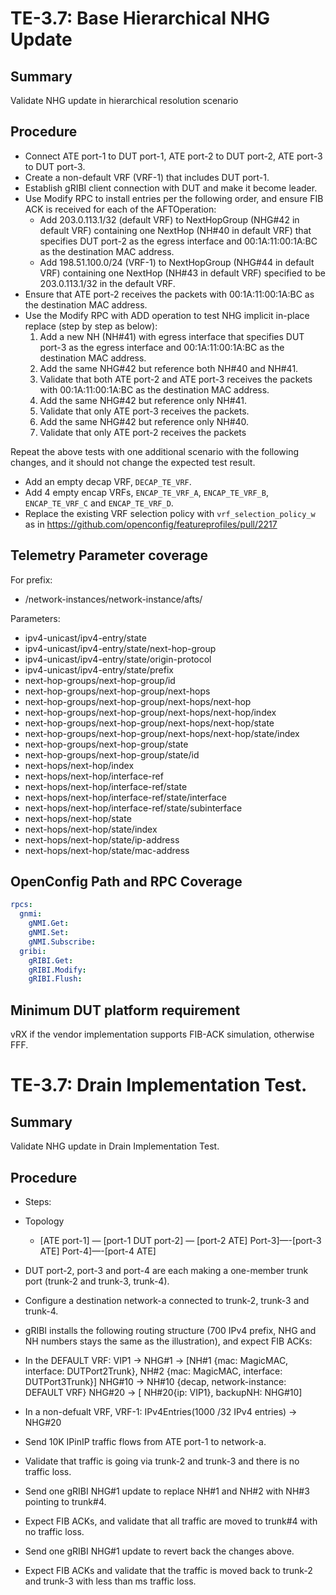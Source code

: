 # TE-3.7: Base Hierarchical NHG Update

## Summary

Validate NHG update in hierarchical resolution scenario

## Procedure

*   Connect ATE port-1 to DUT port-1, ATE port-2 to DUT port-2, ATE port-3 to
    DUT port-3.
*   Create a non-default VRF (VRF-1) that includes DUT port-1.
*   Establish gRIBI client connection with DUT and make it become leader.
*   Use Modify RPC to install entries per the following order, and ensure FIB
    ACK is received for each of the AFTOperation:
    *   Add 203.0.113.1/32 (default VRF) to NextHopGroup (NHG#42 in default VRF)
        containing one NextHop (NH#40 in default VRF) that specifies DUT port-2
        as the egress interface and 00:1A:11:00:1A:BC as the destination MAC
        address.
    *   Add 198.51.100.0/24 (VRF-1) to NextHopGroup (NHG#44 in default VRF)
        containing one NextHop (NH#43 in default VRF) specified to be
        203.0.113.1/32 in the default VRF.
*   Ensure that ATE port-2 receives the packets with 00:1A:11:00:1A:BC as the
    destination MAC address.
*   Use the Modify RPC with ADD operation to test NHG implicit in-place replace
    (step by step as below):
    1.  Add a new NH (NH#41) with egress interface that specifies DUT port-3 as
        the egress interface and 00:1A:11:00:1A:BC as the destination MAC
        address.
    2.  Add the same NHG#42 but reference both NH#40 and NH#41.
    3.  Validate that both ATE port-2 and ATE port-3 receives the packets with
        00:1A:11:00:1A:BC as the destination MAC address.
    4.  Add the same NHG#42 but reference only NH#41.
    5.  Validate that only ATE port-3 receives the packets.
    6.  Add the same NHG#42 but reference only NH#40.
    7.  Validate that only ATE port-2 receives the packets

Repeat the above tests with one additional scenario with the following changes,
and it should not change the expected test result.

*   Add an empty decap VRF, `DECAP_TE_VRF`.
*   Add 4 empty encap VRFs, `ENCAP_TE_VRF_A`, `ENCAP_TE_VRF_B`, `ENCAP_TE_VRF_C`
    and `ENCAP_TE_VRF_D`.
*   Replace the existing VRF selection policy with `vrf_selection_policy_w` as
    in <https://github.com/openconfig/featureprofiles/pull/2217>

## Telemetry Parameter coverage

For prefix:

*   /network-instances/network-instance/afts/

Parameters:

*   ipv4-unicast/ipv4-entry/state
*   ipv4-unicast/ipv4-entry/state/next-hop-group
*   ipv4-unicast/ipv4-entry/state/origin-protocol
*   ipv4-unicast/ipv4-entry/state/prefix
*   next-hop-groups/next-hop-group/id
*   next-hop-groups/next-hop-group/next-hops
*   next-hop-groups/next-hop-group/next-hops/next-hop
*   next-hop-groups/next-hop-group/next-hops/next-hop/index
*   next-hop-groups/next-hop-group/next-hops/next-hop/state
*   next-hop-groups/next-hop-group/next-hops/next-hop/state/index
*   next-hop-groups/next-hop-group/state
*   next-hop-groups/next-hop-group/state/id
*   next-hops/next-hop/index
*   next-hops/next-hop/interface-ref
*   next-hops/next-hop/interface-ref/state
*   next-hops/next-hop/interface-ref/state/interface
*   next-hops/next-hop/interface-ref/state/subinterface
*   next-hops/next-hop/state
*   next-hops/next-hop/state/index
*   next-hops/next-hop/state/ip-address
*   next-hops/next-hop/state/mac-address

## OpenConfig Path and RPC Coverage
```yaml
rpcs:
  gnmi:
    gNMI.Get:
    gNMI.Set:
    gNMI.Subscribe:
  gribi:
    gRIBI.Get:
    gRIBI.Modify:
    gRIBI.Flush:
```

## Minimum DUT platform requirement

vRX if the vendor implementation supports FIB-ACK simulation, otherwise FFF.

# TE-3.7: Drain Implementation Test.

## Summary

Validate NHG update in Drain Implementation Test.

## Procedure

*   Steps:
*   Topology
    *   [ATE port-1] — [port-1 DUT port-2] — [port-2 ATE] Port-3]—-[port-3 ATE]
        Port-4]—-[port-4 ATE]
*   DUT port-2, port-3 and port-4 are each making a one-member trunk port
    (trunk-2 and trunk-3, trunk-4).
*   Configure a destination network-a connected to trunk-2, trunk-3 and trunk-4.
*   gRIBI installs the following routing structure (700 IPv4 prefix, NHG and NH
    numbers stays the same as the illustration), and expect FIB ACKs:
*   In the DEFAULT VRF: VIP1 -> NHG#1 -> [NH#1 {mac: MagicMAC, interface:
    DUTPort2Trunk}, NH#2 {mac: MagicMAC, interface: DUTPort3Trunk}] NHG#10 ->
    NH#10 {decap, network-instance: DEFAULT VRF} NHG#20 -> [ NH#20{ip: VIP1},
    backupNH: NHG#10]

*   In a non-defualt VRF, VRF-1: IPv4Entries(1000 /32 IPv4 entries) -> NHG#20

*   Send 10K IPinIP traffic flows from ATE port-1 to network-a.

*   Validate that traffic is going via trunk-2 and trunk-3 and there is no
    traffic loss.

*   Send one gRIBI NHG#1 update to replace NH#1 and NH#2 with NH#3 pointing to
    trunk#4.

*   Expect FIB ACKs, and validate that all traffic are moved to trunk#4 with no
    traffic loss.

*   Send one gRIBI NHG#1 update to revert back the changes above.

*   Expect FIB ACKs and validate that the traffic is moved back to trunk-2 and
    trunk-3 with less than <xx> ms traffic loss.

